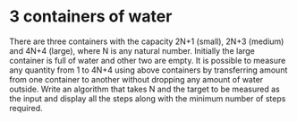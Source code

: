 # 3 containers of water

There are three containers with the capacity 2N+1 (small), 2N+3 (medium) and 4N+4 (large), where N is any natural number. Initially the large container is full of water and other two are empty. It is possible to measure any quantity from 1 to 4N+4 using above containers by transferring amount from one container to another without dropping any amount of water outside. Write an algorithm that takes N and the target to be measured as the input and display all the steps along with the minimum number of steps required.
